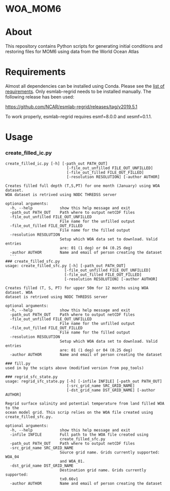 # WOA_MOM6

About
=====
This repository contains Python scripts for generating initial conditions and restoring files for MOM6 using data from the World Ocean Atlas

Requirements
=====
Almost all dependencies can be installed using Conda. Please see the [list of requirements](requirements.txt).
Only esmlab-regrid needs to be installed manually. The following release has been used:

https://github.com/NCAR/esmlab-regrid/releases/tag/v2019.5.1

To work properly, esmlab-regrid requires esmf=8.0.0 and xesmf=0.1.1.

Usage
=====
### create_filled_ic.py
  ```
  create_filled_ic.py [-h] [-path_out PATH_OUT]
                             [-file_out_unfilled FILE_OUT_UNFILLED]
                             [-file_out_filled FILE_OUT_FILLED]
                             [-resolution RESOLUTION] [-author AUTHOR]

  Creates filled full depth (T,S,PT) for one month (January) using WOA dataset.
  WOA dataset is retrived using NODC THREDSS server

  optional arguments:
    -h, --help            show this help message and exit
    -path_out PATH_OUT    Path where to output netCDF files
    -file_out_unfilled FILE_OUT_UNFILLED
                          File name for the unfilled output
    -file_out_filled FILE_OUT_FILLED
                          File name for the filled output
    -resolution RESOLUTION
                          Setup which WOA data set to download. Valid entries
                          are: 01 (1 deg) or 04 (0.25 deg)
    -author AUTHOR        Name and email of person creating the dataset
    ```
### create_filled_sfc.py
  usage: create_filled_sfc.py [-h] [-path_out PATH_OUT]
                            [-file_out_unfilled FILE_OUT_UNFILLED]
                            [-file_out_filled FILE_OUT_FILLED]
                            [-resolution RESOLUTION] [-author AUTHOR]

  Creates filled (T, S, PT) for upper 50m for 12 months using WOA dataset. WOA
  dataset is retrived using NODC THREDSS server

  optional arguments:
    -h, --help            show this help message and exit
    -path_out PATH_OUT    Path where to output netCDF files
    -file_out_unfilled FILE_OUT_UNFILLED
                          File name for the unfilled output
    -file_out_filled FILE_OUT_FILLED
                          File name for the filled output
    -resolution RESOLUTION
                          Setup which WOA data set to download. Valid entries
                          are: 01 (1 deg) or 04 (0.25 deg)
    -author AUTHOR        Name and email of person creating the dataset

### fill.py
  used in by the scipts above (modified version from pop_tools)

### regrid_sfc_state.py
  usage: regrid_sfc_state.py [-h] [-infile INFILE] [-path_out PATH_OUT]
                             [-src_grid_name SRC_GRID_NAME]
                             [-dst_grid_name DST_GRID_NAME] [-author AUTHOR]

  Regrid surface salinity and potential temperature from land filled WOA to the
  ocean model grid. This scrip relies on the WOA file created using
  create_filled_sfc.py.

  optional arguments:
    -h, --help            show this help message and exit
    -infile INFILE        Full path to the WOA file created using
                          create_filled_sfc.py
    -path_out PATH_OUT    Path where to output netCDF files
    -src_grid_name SRC_GRID_NAME
                          Source grid name. Grids currently supported: WOA_04
                          and WOA_01.
    -dst_grid_name DST_GRID_NAME
                          Destination grid name. Grids currently supported:
                          tx0.66v1
    -author AUTHOR        Name and email of person creating the dataset

